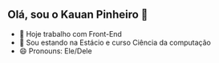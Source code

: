 ## Olá, sou o Kauan Pinheiro 👋


- 🔭 Hoje trabalho com Front-End
- 🌱 Sou estando na Estácio e curso Ciência da computação
- 😄 Pronouns: Ele/Dele
